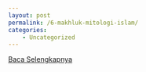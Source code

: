 ```yaml
---
layout: post
permalink: /6-makhluk-mitologi-islam/
categories:
    - Uncategorized
---
```


[Baca Selengkapnya](/03)